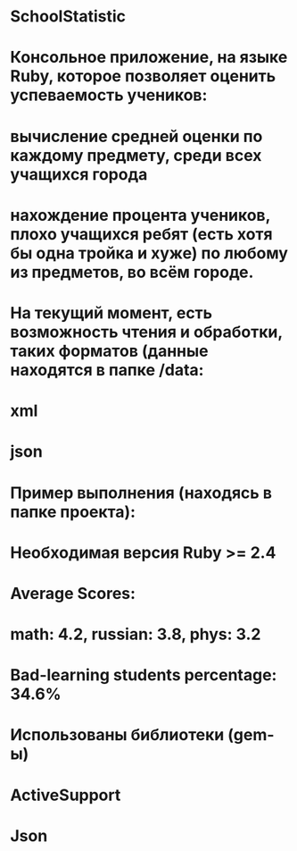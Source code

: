 # SchoolStatistic
# Консольное приложение, на языке Ruby, которое позволяет оценить успеваемость учеников:

# вычисление средней оценки по каждому предмету, среди всех учащихся города
# нахождение процента учеников, плохо учащихся ребят (есть хотя бы одна тройка и хуже) по любому из предметов, во всём городе.
# На текущий момент, есть возможность чтения и обработки, таких форматов (данные находятся в папке /data:

# xml
# json
# Пример выполнения (находясь в папке проекта):
# Необходимая версия Ruby >= 2.4

# Average Scores:
# math: 4.2, russian: 3.8, phys: 3.2
# Bad-learning students percentage: 34.6%
# Использованы библиотеки (gem-ы)
# ActiveSupport
# Json
